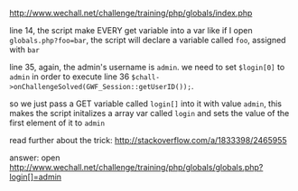 http://www.wechall.net/challenge/training/php/globals/index.php

line 14, the script make EVERY get variable into a var like if I open `globals.php?foo=bar`, the script will declare a variable called `foo`, assigned with `bar`

line 35, again, the admin's username is `admin`. we need to set `$login[0]` to `admin` in order to execute line 36 `$chall->onChallengeSolved(GWF_Session::getUserID());`.

so we just pass a GET variable called `login[]` into it with value `admin`, this makes the script initalizes a array var called `login` and sets the value of the first element of it to `admin`

read further about the trick: http://stackoverflow.com/a/1833398/2465955

answer: open http://www.wechall.net/challenge/training/php/globals/globals.php?login[]=admin
